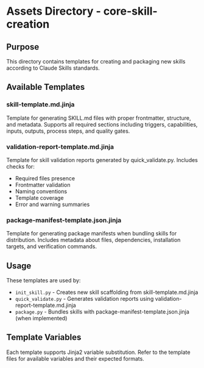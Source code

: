 # Assets Directory - core-skill-creation

## Purpose

This directory contains templates for creating and packaging new skills according to Claude Skills standards.

## Available Templates

### skill-template.md.jinja
Template for generating SKILL.md files with proper frontmatter, structure, and metadata. Supports all required sections including triggers, capabilities, inputs, outputs, process steps, and quality gates.

### validation-report-template.md.jinja
Template for skill validation reports generated by quick_validate.py. Includes checks for:
- Required files presence
- Frontmatter validation
- Naming conventions
- Template coverage
- Error and warning summaries

### package-manifest-template.json.jinja
Template for generating package manifests when bundling skills for distribution. Includes metadata about files, dependencies, installation targets, and verification commands.

## Usage

These templates are used by:
- `init_skill.py` - Creates new skill scaffolding from skill-template.md.jinja
- `quick_validate.py` - Generates validation reports using validation-report-template.md.jinja
- `package.py` - Bundles skills with package-manifest-template.json.jinja (when implemented)

## Template Variables

Each template supports Jinja2 variable substitution. Refer to the template files for available variables and their expected formats.
